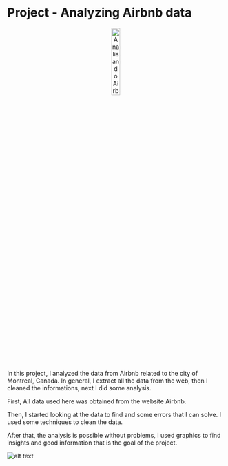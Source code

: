 # Project - Analyzing Airbnb data

<center><img alt="Analisando Airbnb" width="20%" src="https://www.area360.com.au/wp-content/uploads/2017/09/airbnb-logo.jpg"></center>

In this project, I analyzed the data from Airbnb related to the city of Montreal, Canada. 
In general, I extract all the data from the web, then I cleaned the informations, next I did some analysis.

First, All data used here was obtained from the website Airbnb.

Then, I started looking at the data to find and some errors that I can solve. I used some techniques to clean the data.

After that, the analysis is possible without problems, I used graphics to find insights and good information that is the goal of the project.

![alt text](https://www.google.com/url?sa=i&url=https%3A%2F%2Fwww.daparaviajar.com.br%2Fdicas%2Fairbnb-8-dicas-para-experimentar%2F&psig=AOvVaw0H7IkIOPN2Fo9IeYZp0mXE&ust=1612934380824000&source=images&cd=vfe&ved=0CAIQjRxqFwoTCMjMzLeG3O4CFQAAAAAdAAAAABAD/img.png)

